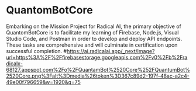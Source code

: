 # QuantomBotCore
Embarking on the Mission Project for Radical AI, the primary objective of QuantomBotCore is to facilitate my learning of Firebase, Node.js, Visual Studio Code, and Postman in order to develop and deploy API endpoints. These tasks are comprehensive and will culminate in certification upon successful completion.
#https://ai.radicalai.app/_next/image?url=https%3A%2F%2Ffirebasestorage.googleapis.com%2Fv0%2Fb%2Fradicalx-68127.appspot.com%2Fo%2FQuantamBot%2520Core%252FQuantumBot%2520Core.png%3Falt%3Dmedia%26token%3D367c89d2-197f-48ac-a2c4-49e00f796659&w=1920&q=75
